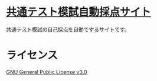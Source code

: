 # [共通テスト模試自動採点サイト](https://shiwata-wata.github.io/kyoute_moshi_auto_scoring/)
共通テスト模試の自己採点を自動でするサイトです。

# ライセンス
[GNU General Public License v3.0](https://choosealicense.com/licenses/gpl-3.0/)
